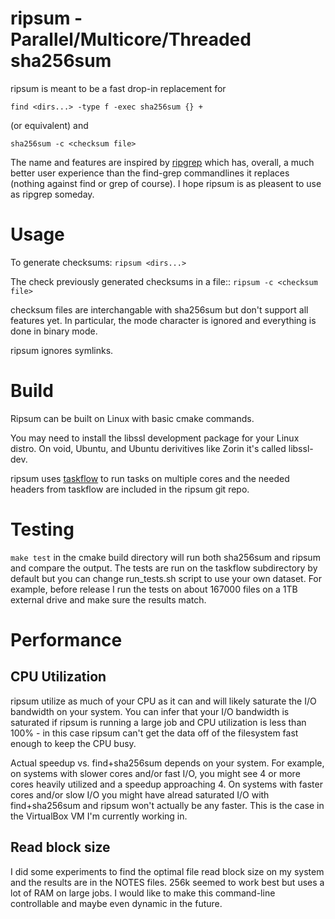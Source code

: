 # ripsum - Parallel/Multicore/Threaded sha256sum
ripsum is meant to be a fast drop-in replacement for
```
find <dirs...> -type f -exec sha256sum {} +
```
(or equivalent) and

```
sha256sum -c <checksum file>
```

The name and features are inspired by 
[ripgrep](https://github.com/BurntSushi/ripgrep) which has, overall, a much
better user experience than the find-grep commandlines it replaces (nothing
against find or grep of course). I hope ripsum is as pleasent to use as ripgrep
someday. 

# Usage
To generate checksums: `ripsum <dirs...>`

The check previously generated checksums in a file:: `ripsum -c <checksum
file>`

checksum files are interchangable with sha256sum but don't support all features
yet. In particular, the mode character is ignored and everything is done in
binary mode. 

ripsum ignores symlinks.

# Build

Ripsum can be built on Linux with basic cmake commands. 

You may need to install the libssl development package for your Linux distro.
On void, Ubuntu, and Ubuntu derivitives like Zorin it's called libssl-dev. 

ripsum uses [taskflow](https://taskflow.github.io) to run tasks on multiple
cores and the needed headers from taskflow are included in the ripsum git repo. 

# Testing

`make test` in the cmake build directory will run both sha256sum and ripsum and compare the output. The
tests are run on the taskflow subdirectory by default but you can change
run_tests.sh script to use your own dataset. For example, before release I run
the tests on about 167000 files on a 1TB external drive and make sure the
results match. 

# Performance

## CPU Utilization
ripsum utilize as much of your CPU as it can and will likely saturate the I/O
bandwidth on your system. You can infer that your I/O bandwidth is saturated if
ripsum is running a large job and CPU utilization is less than 100% - in this
case ripsum can't get the data off of the filesystem fast enough to keep the
CPU busy.

Actual speedup vs. find+sha256sum depends on your system. For example, on
systems with slower cores and/or fast I/O, you might see 4 or more cores
heavily utilized and a speedup approaching 4.  On systems with faster cores
and/or slow I/O you might have alread saturated I/O with find+sha256sum and
ripsum won't actually be any faster. This is the case in the VirtualBox VM I'm
currently working in.

## Read block size

I did some experiments to find the optimal file read block size on my system
and the results are in the NOTES files. 256k seemed to work best but uses a lot
of RAM on large jobs. I would like to make this command-line controllable and
maybe even dynamic in the future.




